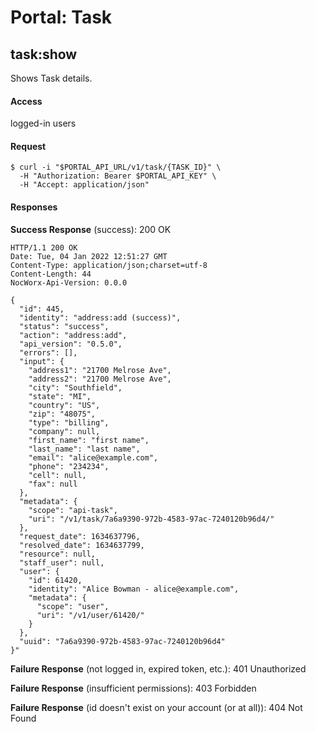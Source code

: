# Portal: Task

## task:show
Shows Task details.

#### Access
logged-in users

#### Request
```
$ curl -i "$PORTAL_API_URL/v1/task/{TASK_ID}" \
  -H "Authorization: Bearer $PORTAL_API_KEY" \
  -H "Accept: application/json"
```

#### Responses
**Success Response** (success): 200 OK
```
HTTP/1.1 200 OK
Date: Tue, 04 Jan 2022 12:51:27 GMT
Content-Type: application/json;charset=utf-8
Content-Length: 44
NocWorx-Api-Version: 0.0.0

{
  "id": 445,
  "identity": "address:add (success)",
  "status": "success",
  "action": "address:add",
  "api_version": "0.5.0",
  "errors": [],
  "input": {
    "address1": "21700 Melrose Ave",
    "address2": "21700 Melrose Ave",
    "city": "Southfield",
    "state": "MI",
    "country": "US",
    "zip": "48075",
    "type": "billing",
    "company": null,
    "first_name": "first name",
    "last_name": "last name",
    "email": "alice@example.com",
    "phone": "234234",
    "cell": null,
    "fax": null
  },
  "metadata": {
    "scope": "api-task",
    "uri": "/v1/task/7a6a9390-972b-4583-97ac-7240120b96d4/"
  },
  "request_date": 1634637796,
  "resolved_date": 1634637799,
  "resource": null,
  "staff_user": null,
  "user": {
    "id": 61420,
    "identity": "Alice Bowman - alice@example.com",
    "metadata": {
      "scope": "user",
      "uri": "/v1/user/61420/"
    }
  },
  "uuid": "7a6a9390-972b-4583-97ac-7240120b96d4"
}"
```

**Failure Response** (not logged in, expired token, etc.): 401 Unauthorized

**Failure Response** (insufficient permissions): 403 Forbidden

**Failure Response** (id doesn't exist on your account (or at all)): 404 Not Found
